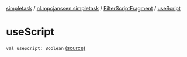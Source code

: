[simpletask](../../index.md) / [nl.mpcjanssen.simpletask](../index.md) / [FilterScriptFragment](index.md) / [useScript](.)

# useScript

`val useScript: Boolean` [(source)](https://github.com/mpcjanssen/simpletask-android/blob/master/src/main/java/nl/mpcjanssen/simpletask/FilterScriptFragment.kt#L110)